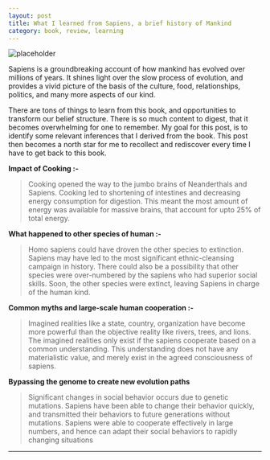 ```yaml
---
layout: post
title: What I learned from Sapiens, a brief history of Mankind
category: book, review, learning
---
```



 ![placeholder](https://images-na.ssl-images-amazon.com/images/I/51xwPegEzlL._SX333_BO1,204,203,200_.jpg "Sapiens Book")
<div class="message">

 Sapiens is a groundbreaking account of how mankind has evolved over millions of years. It shines light over the slow process of evolution, and provides a vivid picture of the basis of the culture, food, relationships, politics, and many more aspects of our kind. 
</div>

There are tons of things to learn from this book, and opportunities to transform our belief structure. There is so much content to digest, that it becomes overwhelming for one to remember. My goal for this post, is to identify some relevant inferences that I derived from the book. This post then becomes a north star for me to recollect and rediscover every time I have to get back to this book.

**Impact of Cooking :-**

> Cooking opened the way to the jumbo brains of Neanderthals and Sapiens. Cooking led to shortening of intestines and decreasing energy consumption for digestion. This meant the most amount of energy was available for massive brains, that account for upto 25% of total energy.

**What happened to other species of human :-**

> Homo sapiens could have droven the other species to extinction. Sapiens may have led to the most significant ethnic-cleansing campaign in history. There could also be a possibility that other species were over-numbered by the sapiens who had superior social skills. Soon, the other species were extinct, leaving Sapiens in charge of the human kind.

**Common myths and large-scale human cooperation :-**

> Imagined realities like a state, country, organization have become more powerful than the objective reality like rivers, trees, and lions. The imagined realities only exist if the sapiens cooperate based on a common understanding. This understanding does not have any materialistic value, and merely exist in the agreed consciousness of sapiens. 


**Bypassing the genome to create new evolution paths**

> Significant changes in social behavior occurs due to genetic mutations. Sapiens have been able to change their behavior quickly, and transmitted their behaviors to future generations without mutations. Sapiens were able to cooperate effectively in large numbers, and hence can adapt their social behaviors to rapidly changing situations




-----


